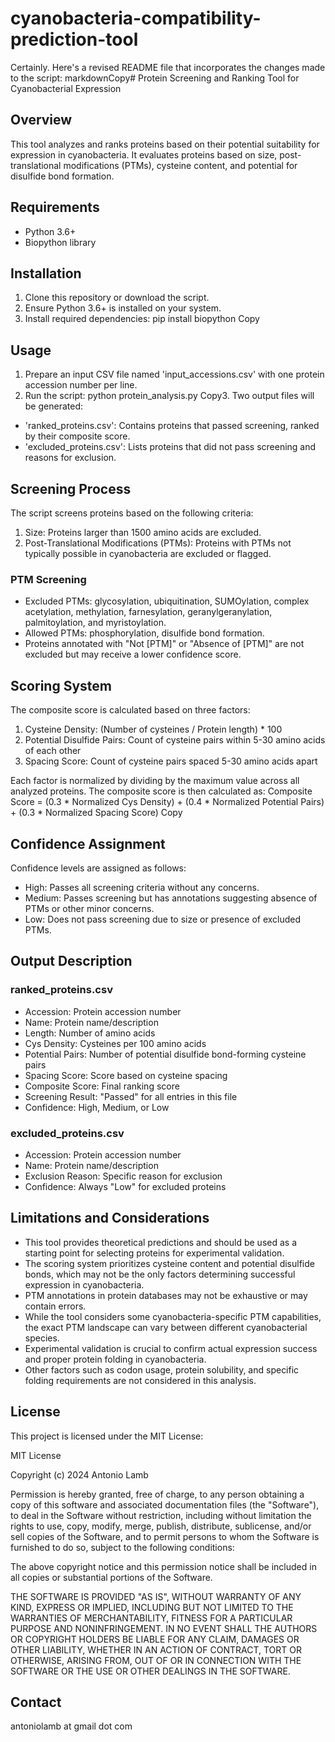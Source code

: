 # cyanobacteria-compatibility-prediction-tool

Certainly. Here's a revised README file that incorporates the changes made to the script:
markdownCopy# Protein Screening and Ranking Tool for Cyanobacterial Expression

## Overview

This tool analyzes and ranks proteins based on their potential suitability for expression in cyanobacteria. It evaluates proteins based on size, post-translational modifications (PTMs), cysteine content, and potential for disulfide bond formation.

## Requirements

- Python 3.6+
- Biopython library

## Installation

1. Clone this repository or download the script.
2. Ensure Python 3.6+ is installed on your system.
3. Install required dependencies:
pip install biopython
Copy
## Usage

1. Prepare an input CSV file named 'input_accessions.csv' with one protein accession number per line.
2. Run the script:
python protein_analysis.py
Copy3. Two output files will be generated:
- 'ranked_proteins.csv': Contains proteins that passed screening, ranked by their composite score.
- 'excluded_proteins.csv': Lists proteins that did not pass screening and reasons for exclusion.

## Screening Process

The script screens proteins based on the following criteria:

1. Size: Proteins larger than 1500 amino acids are excluded.
2. Post-Translational Modifications (PTMs): Proteins with PTMs not typically possible in cyanobacteria are excluded or flagged.

### PTM Screening

- Excluded PTMs: glycosylation, ubiquitination, SUMOylation, complex acetylation, methylation, farnesylation, geranylgeranylation, palmitoylation, and myristoylation.
- Allowed PTMs: phosphorylation, disulfide bond formation.
- Proteins annotated with "Not [PTM]" or "Absence of [PTM]" are not excluded but may receive a lower confidence score.

## Scoring System

The composite score is calculated based on three factors:

1. Cysteine Density: (Number of cysteines / Protein length) * 100
2. Potential Disulfide Pairs: Count of cysteine pairs within 5-30 amino acids of each other
3. Spacing Score: Count of cysteine pairs spaced 5-30 amino acids apart

Each factor is normalized by dividing by the maximum value across all analyzed proteins. The composite score is then calculated as:
Composite Score = (0.3 * Normalized Cys Density) +
(0.4 * Normalized Potential Pairs) +
(0.3 * Normalized Spacing Score)
Copy
## Confidence Assignment

Confidence levels are assigned as follows:

- High: Passes all screening criteria without any concerns.
- Medium: Passes screening but has annotations suggesting absence of PTMs or other minor concerns.
- Low: Does not pass screening due to size or presence of excluded PTMs.

## Output Description

### ranked_proteins.csv

- Accession: Protein accession number
- Name: Protein name/description
- Length: Number of amino acids
- Cys Density: Cysteines per 100 amino acids
- Potential Pairs: Number of potential disulfide bond-forming cysteine pairs
- Spacing Score: Score based on cysteine spacing
- Composite Score: Final ranking score
- Screening Result: "Passed" for all entries in this file
- Confidence: High, Medium, or Low

### excluded_proteins.csv

- Accession: Protein accession number
- Name: Protein name/description
- Exclusion Reason: Specific reason for exclusion
- Confidence: Always "Low" for excluded proteins

## Limitations and Considerations

- This tool provides theoretical predictions and should be used as a starting point for selecting proteins for experimental validation.
- The scoring system prioritizes cysteine content and potential disulfide bonds, which may not be the only factors determining successful expression in cyanobacteria.
- PTM annotations in protein databases may not be exhaustive or may contain errors.
- While the tool considers some cyanobacteria-specific PTM capabilities, the exact PTM landscape can vary between different cyanobacterial species.
- Experimental validation is crucial to confirm actual expression success and proper protein folding in cyanobacteria.
- Other factors such as codon usage, protein solubility, and specific folding requirements are not considered in this analysis.

## License

This project is licensed under the MIT License:

MIT License

Copyright (c) 2024 Antonio Lamb

Permission is hereby granted, free of charge, to any person obtaining a copy
of this software and associated documentation files (the "Software"), to deal
in the Software without restriction, including without limitation the rights
to use, copy, modify, merge, publish, distribute, sublicense, and/or sell
copies of the Software, and to permit persons to whom the Software is
furnished to do so, subject to the following conditions:

The above copyright notice and this permission notice shall be included in all
copies or substantial portions of the Software.

THE SOFTWARE IS PROVIDED "AS IS", WITHOUT WARRANTY OF ANY KIND, EXPRESS OR
IMPLIED, INCLUDING BUT NOT LIMITED TO THE WARRANTIES OF MERCHANTABILITY,
FITNESS FOR A PARTICULAR PURPOSE AND NONINFRINGEMENT. IN NO EVENT SHALL THE
AUTHORS OR COPYRIGHT HOLDERS BE LIABLE FOR ANY CLAIM, DAMAGES OR OTHER
LIABILITY, WHETHER IN AN ACTION OF CONTRACT, TORT OR OTHERWISE, ARISING FROM,
OUT OF OR IN CONNECTION WITH THE SOFTWARE OR THE USE OR OTHER DEALINGS IN THE
SOFTWARE.

## Contact

antoniolamb at gmail dot com
